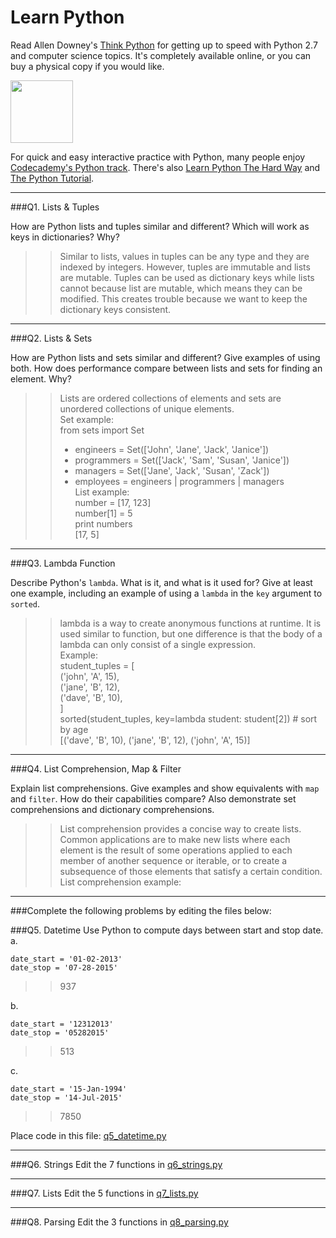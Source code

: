 # Learn Python

Read Allen Downey's [Think Python](http://www.greenteapress.com/thinkpython/) for getting up to speed with Python 2.7 and computer science topics. It's completely available online, or you can buy a physical copy if you would like.

<a href="http://www.greenteapress.com/thinkpython/"><img src="img/think_python.png" style="width: 100px;" target="_blank"></a>

For quick and easy interactive practice with Python, many people enjoy [Codecademy's Python track](http://www.codecademy.com/en/tracks/python). There's also [Learn Python The Hard Way](http://learnpythonthehardway.org/book/) and [The Python Tutorial](https://docs.python.org/2/tutorial/).

---

###Q1. Lists &amp; Tuples

How are Python lists and tuples similar and different? Which will work as keys in dictionaries? Why?

>> Similar to lists, values in tuples can be any type and they are indexed by integers. However, tuples are immutable and lists are mutable. Tuples can be used as dictionary keys while lists cannot because list are mutable, which means they can be modified. This creates trouble because we want to keep the dictionary keys consistent.

---

###Q2. Lists &amp; Sets

How are Python lists and sets similar and different? Give examples of using both. How does performance compare between lists and sets for finding an element. Why?

>> Lists are ordered collections of elements and sets are unordered collections of unique elements.  
>> Set example:    
>> from sets import Set  
>> * engineers = Set(['John', 'Jane', 'Jack', 'Janice'])  
>> * programmers = Set(['Jack', 'Sam', 'Susan', 'Janice'])  
>> * managers = Set(['Jane', 'Jack', 'Susan', 'Zack'])  
>> * employees = engineers | programmers | managers    
>> List example:  
>> number = [17, 123]  
>> number[1] = 5  
>> print numbers  
>> [17, 5]  


---

###Q3. Lambda Function

Describe Python's `lambda`. What is it, and what is it used for? Give at least one example, including an example of using a `lambda` in the `key` argument to `sorted`.

>> lambda is a way to create anonymous functions at runtime. It is used similar to function, but one difference is that the body of a lambda can only consist of a single expression.  
>> Example:  
>> student_tuples = [  
        ('john', 'A', 15),  
        ('jane', 'B', 12),  
        ('dave', 'B', 10),  
]  
>> sorted(student_tuples, key=lambda student: student[2])   # sort by age  
[('dave', 'B', 10), ('jane', 'B', 12), ('john', 'A', 15)]  

---

###Q4. List Comprehension, Map &amp; Filter

Explain list comprehensions. Give examples and show equivalents with `map` and `filter`. How do their capabilities compare? Also demonstrate set comprehensions and dictionary comprehensions.

>> List comprehension provides a concise way to create lists. Common applications are to make new lists where each element is the result of some operations applied to each member of another sequence or iterable, or to create a subsequence of those elements that satisfy a certain condition.
>> List comprehension example: 


---

###Complete the following problems by editing the files below:

###Q5. Datetime
Use Python to compute days between start and stop date.   
a.  

```
date_start = '01-02-2013'    
date_stop = '07-28-2015'
```

>> 937

b.  
```
date_start = '12312013'  
date_stop = '05282015'  
```

>> 513

c.  
```
date_start = '15-Jan-1994'      
date_stop = '14-Jul-2015'  
```

>> 7850

Place code in this file: [q5_datetime.py](python/q5_datetime.py)

---

###Q6. Strings
Edit the 7 functions in [q6_strings.py](python/q6_strings.py)

---

###Q7. Lists
Edit the 5 functions in [q7_lists.py](python/q7_lists.py)

---

###Q8. Parsing
Edit the 3 functions in [q8_parsing.py](python/q8_parsing.py)





